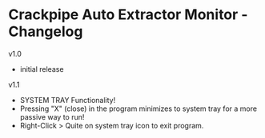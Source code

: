 # Crackpipe Auto Extractor Monitor - Changelog
v1.0
* initial release

v1.1 
* SYSTEM TRAY Functionality!
* Pressing "X" (close) in the program minimizes to system tray for a more passive way to run!
* Right-Click > Quite on system tray icon to exit program.
